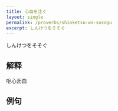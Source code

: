 ```yaml
---
title: 心血を注ぐ
layout: single
permalink: /proverbs/shinketsu-wo-sosogu
excerpt: しんけつをそそぐ
---
```


しんけつをそそぐ

## 解释

呕心沥血

## 例句

